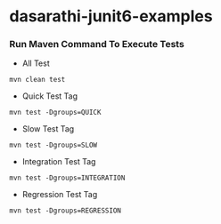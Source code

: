 # dasarathi-junit6-examples

### Run Maven Command To Execute Tests

- All Test
``` 
mvn clean test
```

- Quick Test Tag
```
mvn test -Dgroups=QUICK
```

- Slow Test Tag
```
mvn test -Dgroups=SLOW
```

- Integration Test Tag
```
mvn test -Dgroups=INTEGRATION
```

- Regression Test Tag
```
mvn test -Dgroups=REGRESSION
```